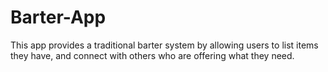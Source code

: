 # Barter-App
This app provides a traditional barter system by allowing users to list items they have, and connect with others who are offering what they need. 

